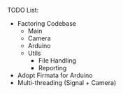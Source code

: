 TODO List:

* Factoring Codebase
    * Main
    * Camera
    * Arduino
    * Utils
         * File Handling
         * Reporting
* Adopt Firmata for Arduino
* Multi-threading (Signal + Camera)
